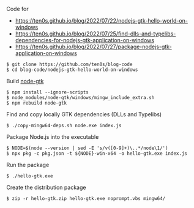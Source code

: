 Code for

* https://ten0s.github.io/blog/2022/07/22/nodejs-gtk-hello-world-on-windows
* https://ten0s.github.io/blog/2022/07/25/find-dlls-and-typelibs-dependencies-for-nodejs-gtk-application-on-windows
* https://ten0s.github.io/blog/2022/07/27/package-nodejs-gtk-application-on-windows

```
$ git clone https://github.com/ten0s/blog-code
$ cd blog-code/nodejs-gtk-hello-world-on-windows
```

Build [node-gtk](https://github.com/romgrk/node-gtk)

```
$ npm install --ignore-scripts
$ node_modules/node-gtk/windows/mingw_include_extra.sh
$ npm rebuild node-gtk
```

Find and copy locally GTK dependencies (DLLs and Typelibs)

```
$ ./copy-mingw64-deps.sh node.exe index.js
```

Package Node.js into the executable

```
$ NODE=$(node --version | sed -E 's/v([0-9]+)\..*/node\1/')
$ npx pkg -c pkg.json -t ${NODE}-win-x64 -o hello-gtk.exe index.js
```

Run the package

```
$ ./hello-gtk.exe
```

Create the distribution package

```
$ zip -r hello-gtk.zip hello-gtk.exe noprompt.vbs mingw64/
```
